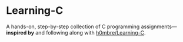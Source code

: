 # Learning-C

A hands-on, step-by-step collection of C programming assignments—**inspired by** and following along with [h0mbre/Learning-C](https://github.com/h0mbre/Learning-C/tree/master).


